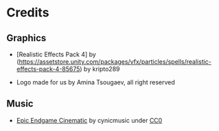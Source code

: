 # Credits

## Graphics

- [Realistic Effects Pack 4] by (https://assetstore.unity.com/packages/vfx/particles/spells/realistic-effects-pack-4-85675) by kripto289

- Logo made for us by Amina Tsougaev, all right reserved

## Music

- [Epic Endgame Cinematic](https://opengameart.org/content/epic-endgame-cinematic) by cynicmusic under [CC0](http://creativecommons.org/publicdomain/zero/1.0/legalcode)
